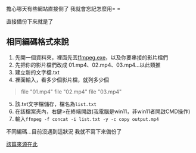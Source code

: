 擔心哪天有些網站直接倒了
我就會忘記怎麼用= =

直接備份下來就是了

相同編碼格式來說
-

1. 先開一個資料夾，裡面先丟[ffmpeg.exe](https://www.ffmpeg.org/download.html)，以及你要串接的影片檔們
2. 先把你的影片檔們改成 01.mp4、02.mp4、03.mp4...以此類推
3. 建立新的文字檔.txt
4. 裡面輸入，看多少個影片檔，就列多少個

> file "01.mp4"
> file "02.mp4"
> file "03.mp4"

5. 該.txt文字檔儲存，檔名為`list.txt`
6. 在該檔案夾內，右鍵>在終端開啟(我電腦是win11，非win11者開啟CMD操作)
7. 輸入`ffmpeg -f concat -i list.txt -y -c copy output.mp4`


不同編碼...目前沒遇到這狀況
我就不寫下來備份了

[該篇來源在此](https://annkuoq.github.io/blog/2021-05-08-how-to-combine-videos-using-ffmpeg/)
